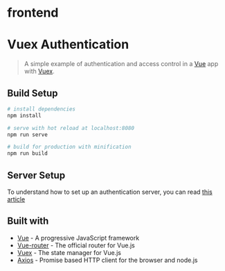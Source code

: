 # frontend
# Vuex Authentication

> A simple example of authentication and access control in a [Vue](https://vuejs.org/) app with [Vuex](https://vuex.vuejs.org/).

## Build Setup

``` bash
# install dependencies
npm install

# serve with hot reload at localhost:8080
npm run serve

# build for production with minification
npm run build
```

## Server Setup
To understand how to set up an authentication server, you can read [this article](https://scotch.io/tutorials/vue-authentication-and-route-handling-using-vue-router)

## Built with
- [Vue](https://vuejs.org/) - A progressive JavaScript framework
- [Vue-router](https://router.vuejs.org/) - The official router for Vue.js
- [Vuex](https://vuex.vuejs.org/) - The state manager for Vue.js
- [Axios](https://github.com/axios/axios) - Promise based HTTP client for the browser and node.js
